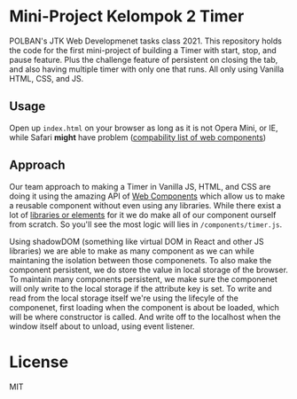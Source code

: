 # Mini-Project Kelompok 2 Timer

POLBAN's JTK Web Developmenet tasks class 2021. This repository holds the code for the first mini-project of building a Timer with start, stop, and pause feature. Plus the challenge feature of persistent on closing the tab, and also having multiple timer with only one that runs. All only using Vanilla HTML, CSS, and JS.

## Usage

Open up `index.html` on your browser as long as it is not Opera Mini, or IE, while Safari **might** have problem ([compability list of web components](https://caniuse.com/?search=web%20components))

## Approach

Our team approach to making a Timer in Vanilla JS, HTML, and CSS are doing it using the amazing API of [Web Components](https://developer.mozilla.org/en-US/docs/Web/Web_Components) which allow us to make a reusable component without even using any libraries. While there exist a lot of [libraries or elements](https://www.webcomponents.org/elements) for it we do make all of our component ourself from scratch. So you'll see the most logic will lies in `/components/timer.js`.

Using shadowDOM (something like virtual DOM in React and other JS libraries) we are able to make as many component as we can while maintaning the isolation between those componenets. To also make the component persistent, we do store the value in local storage of the browser. To maintain many components persistent, we make sure the componenet will only write to the local storage if the attribute key is set. To write and read from the local storage itself we're using the lifecyle of the componenet, first loading when the component is about be loaded, which will be where constructor is called. And write off to the localhost when the window itself about to unload, using event listener.

# License

MIT
